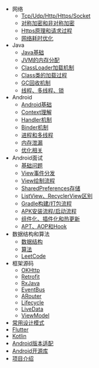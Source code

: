 - 网络
  - [Tcp/Udp/Http/Https/Socket](/internet/Tcp和Udp和Http和Https和Socket.md)
  - [对称加密和非对称加密](/internet/对称加密和非对称加密.md)
  - [Https原理和请求过程](/internet/Https原理和请求过程.md)
  - [网络耗时优化](/internet/网络耗时优化.md)
- Java
  - [Java基础](/java/Java基础.md)
  - [JVM的内存分配](/java/JVM的内存分配.md)
  - [ClassLoader加载机制](/java/ClassLoader加载机制.md)
  - [Class类的加载过程](/java/Class类的加载过程.md)
  - [GC回收机制](/java/GC回收机制.md)
  - [线程、多线程、锁](/java/线程、多线程、锁.md)
- Android
  - [Android基础](/android/Android基础.md)
  - [Context理解](/android/Context理解.md)
  - [Handler机制](/android/Handler机制.md)
  - [Binder机制](/android/Binder机制.md)
  - [进程和多线程](/android/进程和多线程.md)
  - [内存泄漏](/interview/内存泄漏.md)
  - [优化相关](/android/优化相关.md)
- Android面试
  - [基础问题](/interview/基础问题.md)
  - [View事件分发](/interview/View事件分发.md)
  - [View绘制流程](/interview/View绘制流程.md)
  - [SharedPreferences存储](/interview/SharedPreferences存储.md)
  - [ListView、RecyclerView区别](/interview/ListView、RecyclerView区别.md)
  - [Gradle构建/打包流程](/interview/Gradle构建和打包流程.md)
  - [APK安装流程/启动流程](/interview/APK安装流程.md)
  - [组件化、插件化和热更新](/interview/组件化、插件化和热更新.md)
  - [APT、AOP和Hook](/interview/APT、AOP和Hook.md)
- 数据结构和算法
  - [数据结构](/algorithm/数据结构.md)
  - [算法](/algorithm/算法.md)
  - [LeetCode](/algorithm/LeetCode.md)
- 框架源码
  - [OKHttp](/frame/OKHttp.md)
  - [Retrofit](/frame/Retrofit.md)
  - [RxJava](/frame/RxJava.md)
  - [EventBus](/frame/EventBus.md)
  - [ARouter](/frame/ARouter.md)
  - [Lifecycle](/frame/Lifecycle.md)
  - [LiveData](/frame/LiveData.md)
  - [ViewModel](/frame/ViewModel.md)
- [常用设计模式](/one/常用设计模式.md)
- [Flutter](/one/Flutter.md)
- [Kotlin](/one/Kotlin.md)
- [Android版本适配](/android/Android版本适配.md)
- [Android开源库](/one/Android开源库.md)
- [项目介绍](/one/项目介绍.md)